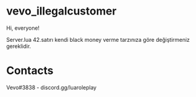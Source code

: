 # vevo_illegalcustomer
Hi, everyone!

Server.lua 42.satırı kendi black money verme tarzınıza göre değiştirmeniz gereklidir.

#  Contacts

Vevo#3838 - discord.gg/luaroleplay
